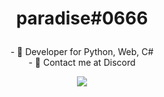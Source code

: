 <h1> 
  <p align="center">
    paradise#0666
  </p>
</h1>

<p align="center">
- 🤍 Developer for Python, Web, C# 
  <br>
- 🖤 Contact me at Discord
</p>

<p align="center">
  <img src="https://s4.gifyu.com/images/standard385a14a3bcd687b4.md.gif">
</p>

<!---
paradiseDeveloping/paradiseDeveloping is a ✨ special ✨ repository because its `README.md` (this file) appears on your GitHub profile.
You can click the Preview link to take a look at your changes.
--->
